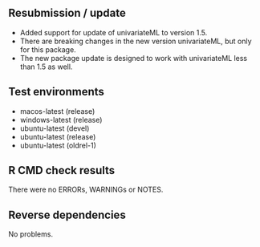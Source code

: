 ## Resubmission / update

* Added support for update of univariateML to version 1.5.
* There are breaking changes in the new version univariateML, but only for this package.
* The new package update is designed to work with univariateML less than 1.5 as well.

## Test environments
* macos-latest (release)
* windows-latest (release)
* ubuntu-latest (devel)
* ubuntu-latest (release)
* ubuntu-latest (oldrel-1)

## R CMD check results
There were no ERRORs, WARNINGs or NOTES.

## Reverse dependencies
No problems.